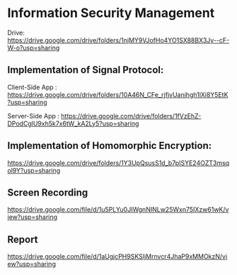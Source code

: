 # Information Security Management

Drive: https://drive.google.com/drive/folders/1njMY9VJofHo4YO1SX88BX3Jy--cF-W-o?usp=sharing

## Implementation of Signal Protocol:

Client-Side App : https://drive.google.com/drive/folders/10A46N_CFe_rjfjvUanihgh1lXi8Y5EtK?usp=sharing

Server-Side App : https://drive.google.com/drive/folders/1fVzEhZ-DPodCglU9xh5k7x6tW_kA2Ly5?usp=sharing

## Implementation of Homomorphic Encryption:

https://drive.google.com/drive/folders/1Y3UpQsusS1d_b7pISYE24OZT3msqol9Y?usp=sharing

## Screen Recording

https://drive.google.com/file/d/1u5PLYu0JIWgnNINLw25Wxn75IXzw61wK/view?usp=sharing

## Report

https://drive.google.com/file/d/1aUgjcPH9SKSIjMrnvcr4JhaP9xMMOkzN/view?usp=sharing
